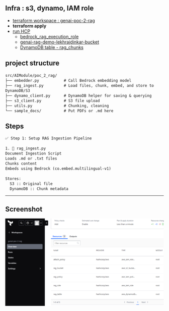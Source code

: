 ## Infra : s3, dynamo, IAM role
- [terraform workspace : genai-poc-2-rag](https://app.terraform.io/app/lekhrajdinkar-org/workspaces/genai-poc-2-rag)
- **terraform apply**
- [run HCP](https://app.terraform.io/app/lekhrajdinkar-org/genai-poc-2-rag/runs/run-TyiNbuDn4Veg3hrj)
    - [bedrock_rag_execution_role](https://us-east-1.console.aws.amazon.com/iam/home?region=us-east-1#/roles/details/bedrock_rag_execution_role?section=permissions) 
    - [genai-rag-demo-lekhrajdinkar-bucket](https://us-east-1.console.aws.amazon.com/s3/buckets/genai-rag-demo-lekhrajdinkar-bucket?region=us-east-1&bucketType=general)
    - [DynamoDB table - rag_chunks](https://us-east-1.console.aws.amazon.com/dynamodbv2/home?region=us-east-1#table?name=rag_chunks)

## project structure
```
src/AIModule/poc_2_rag/
├── embedder.py           # Call Bedrock embedding model
├── rag_ingest.py         # Load files, chunk, embed, and store to DynamoDB/S3
├── dynamo_client.py      # DynamoDB helper for saving & querying
├── s3_client.py          # S3 file upload
├── utils.py              # Chunking, cleaning
└── sample_docs/          # Put PDFs or .md here
```

## Steps
```
✅ Step 1: Setup RAG Ingestion Pipeline

1. 📄 rag_ingest.py 
Document Ingestion Script
Loads .md or .txt files
Chunks content
Embeds using Bedrock (co.embed.multilingual-v1)

Stores:
  S3 :: Original file
  DynamoDB :: Chunk metadata
```

---
## Screenshot

![img.png](img.png)

